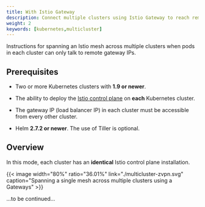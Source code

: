 ```yaml
---
title: With Istio Gateway
description: Connect multiple clusters using Istio Gateway to reach remote pods
weight: 2
keywords: [kubernetes,multicluster]
---
```


Instructions for spanning an Istio mesh across multiple clusters when pods
in each cluster can only talk to remote gateway IPs.

## Prerequisites

* Two or more Kubernetes clusters with **1.9 or newer**.

* The ability to deploy the [Istio control plane](/docs/setup/kubernetes/quick-start/)
on **each** Kubernetes cluster.

*   The gateway IP (load balancer IP) in each cluster must be accessible
from every other cluster.

* Helm **2.7.2 or newer**.  The use of Tiller is optional.

## Overview

In this mode, each cluster has an **identical** Istio control plane
installation. 

{{< image width="80%" ratio="36.01%"
    link="./multicluster-zvpn.svg"
    caption="Spanning a single mesh across multiple clusters using a Gateways"
    >}}

...to be continued...
